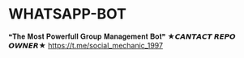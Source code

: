 # WHATSAPP-BOT
❝𝐓𝐡𝐞 𝐌𝐨𝐬𝐭 𝐏𝐨𝐰𝐞𝐫𝐟𝐮𝐥𝐥 𝐆𝐫𝐨𝐮𝐩 𝐌𝐚𝐧𝐚𝐠𝐞𝐦𝐞𝐧𝐭 𝐁𝐨𝐭❞       ★𝘾𝘼𝙉𝙏𝘼𝘾𝙏 𝙍𝙀𝙋𝙊 𝙊𝙒𝙉𝙀𝙍★           https://t.me/social_mechanic_1997

